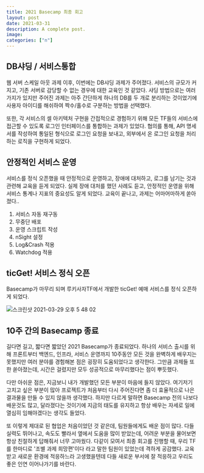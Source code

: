 ```yaml
---
title: 2021 Basecamp 최종 회고
layout: post
date: 2021-03-31
description: A complete post.
image: 
categories: ["n"]
---
```




## DB샤딩 / 서비스통합



웹 서버 스케일 아웃 과제 이후, 이번에는 DB샤딩 과제가 주어졌다. 서비스의 규모가 커지고, 기존 서버로 감당할 수 없는 경우에 대한 교육인 것 같았다. 샤딩 방법으로는 여러가지가 있지만 주어진 과제는 아주 간단하게 하나의 DB를 두 개로 분리하는 것이었기에 사용자 아이디를 해쉬하여 짝수/홀수로 구분하는 방법을 선택했다. 



또한, 각 서비스의 셀 아키텍처 구현을 간접적으로 경험하기 위해 모든 TF들의 서비스에 접근할 수 있도록 로그인 인터페이스를 통합하는 과제가 있었다. 협의를 통해, API 명세서를 작성하여 통일된 형식으로 로그인 요청을 보내고, 외부에서 온 로그인 요청을 처리하는 로직을 구현하게 되었다.



## 안정적인 서비스 운영



서비스를 정식 오픈했을 때 안정적으로 운영하고, 장애에 대처하고, 로그를 남기는 것과 관련해 교육을 듣게 되었다. 실제 장애 대처를 했던 사례도 듣고, 안정적인 운영을 위해 서비스 통계나 지표의 중요성도 알게 되었다. 교육이 끝나고, 과제는 어마어마하게 쏟아졌다..

1. 서비스 자동 재구동
2. 무중단 배포
3. 운영 스크립트 작성
4. nSight 설정
5. Log&Crash 적용
6. Watchdog 적용





## ticGet! 서비스 정식 오픈



Basecamp가 마무리 되며 루키사자TF에서 개발한 ticGet! 예매 서비스를 정식 오픈하게 되었다.

![스크린샷 2021-03-29 오후 5 48 02](https://user-images.githubusercontent.com/37218734/112811400-00193900-90b7-11eb-8822-721bc6ac78de.png)

## 10주 간의 Basecamp 종료



길다면 길고, 짧다면 짧았던 2021 Basecamp가 종료되었다. 하나의 서비스 출시를 위해 프론트부터 백엔드, 인프라, 서비스 운영까지 10주동안 모든 것을 완벽하게 배우지는 못했지만 여러 분야를 경험해본 점은 굉장히 도움되었다고 생각한다. 그만큼 과제들 또한 쏟아졌는데, 시간은 걸렸지만 모두 성공적으로 마무리했다는 점이 뿌듯했다.



다만 아쉬운 점은, 지금보니 내가 개발했던 모든 부분이 마음에 들지 않았다. 여기저기 고치고 싶은 부분이 많아 프로젝트가 처음부터 다시 주어진다면 좀 더 효율적으로 나은 결과물을 만들 수 있지 않을까 생각했다. 하지만 다르게 말하면 Basecamp 전의 나보다 배운것도 많고, 달라졌다는 것이기에 지금의 태도를 유지하고 항상 배우는 자세로 일에 열심히 임해야겠다는 생각도 들었다.



또 이렇게 제대로 된 협업은 처음이었던 것 같은데, 팀원들에게도 배운 점이 많다. 다들 실력도 뛰어나고, 속도도 빨라서 옆에서 도움을 많이 받았는데, 어려운 부분을 물어보면 항상 친절하게 답해줘서 너무 고마웠다. 다같이 모여서 최종 회고를 진행할 때, 우리 TF를 한마디로 '조별 과제 희망편'이다 라고 말한 팀원이 있었는데 격하게 공감했다. 교육받고 새로운 환경에 적응하느라 고생했을텐데 다들 새로운 부서에 잘 적응하고 우리도 좋은 인연 이어나가기를 바란다.


